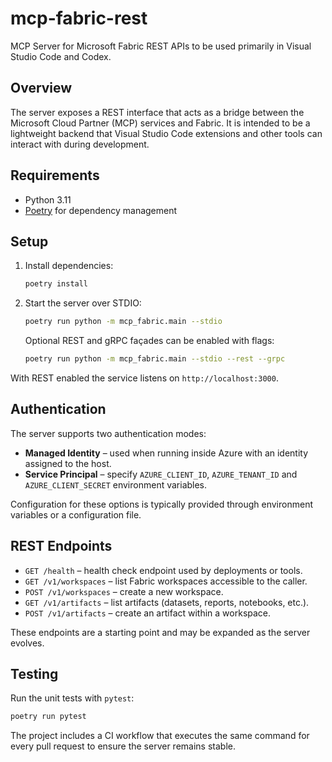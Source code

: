 # mcp-fabric-rest

MCP Server for Microsoft Fabric REST APIs to be used primarily in Visual Studio Code and Codex.

## Overview

The server exposes a REST interface that acts as a bridge between the Microsoft Cloud Partner (MCP) services and Fabric. It is intended to be a lightweight backend that Visual Studio Code extensions and other tools can interact with during development.

## Requirements

- Python 3.11
- [Poetry](https://python-poetry.org/) for dependency management

## Setup

1. Install dependencies:
   ```bash
   poetry install
   ```
2. Start the server over STDIO:
   ```bash
   poetry run python -m mcp_fabric.main --stdio
   ```
   Optional REST and gRPC façades can be enabled with flags:
   ```bash
   poetry run python -m mcp_fabric.main --stdio --rest --grpc
   ```

With REST enabled the service listens on `http://localhost:3000`.

## Authentication

The server supports two authentication modes:

- **Managed Identity** – used when running inside Azure with an identity assigned to the host.
- **Service Principal** – specify `AZURE_CLIENT_ID`, `AZURE_TENANT_ID` and `AZURE_CLIENT_SECRET` environment variables.

Configuration for these options is typically provided through environment variables or a configuration file.

## REST Endpoints

- `GET /health` – health check endpoint used by deployments or tools.
- `GET /v1/workspaces` – list Fabric workspaces accessible to the caller.
- `POST /v1/workspaces` – create a new workspace.
- `GET /v1/artifacts` – list artifacts (datasets, reports, notebooks, etc.).
- `POST /v1/artifacts` – create an artifact within a workspace.

These endpoints are a starting point and may be expanded as the server evolves.

## Testing

Run the unit tests with `pytest`:

```bash
poetry run pytest
```

The project includes a CI workflow that executes the same command for every pull request to ensure the server remains stable.

